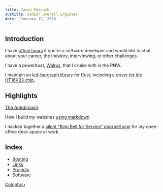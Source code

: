 ```yaml
---
title: Jason Peacock
subtitle: Senior Overall Engineer
date: 'January 12, 2019'
---
```


## Introduction

I have [office hours](office-hours) if you're a software developer and would like to chat about your career, the industry, interviewing, or other challenges.

I have a powerboat, [Walrus](boating/walrus), that I cruise with in the PNW.

I maintain an [led-bargraph library](software/led-bargraph) for Rust, including a [driver for the HT16K33 chip](software/ht16k33).

## Highlights

[The Autobroom!](projects/autobroom).

How I build my websites [using markdown](projects/markdown-websites).

I hacked together a [silent "Ring Bell for Service" doorbell sign](projects/silent-ring-bell-for-service) for my open-office desk-space at work.

## Index

* [Boating](boating)
* [Links](links)
* [Projects](projects)
* [Software](software)

[Colophon](colophon)
